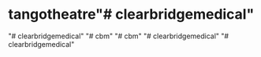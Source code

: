 # tangotheatre"# clearbridgemedical" 
"# clearbridgemedical" 
"# cbm" 
"# cbm" 
"# clearbridgemedical" 
"# clearbridgemedical" 
